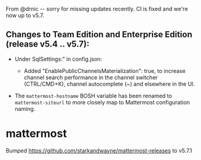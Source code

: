 
From @drnic -- sorry for missing updates recently. CI is fixed and we're now up to v5.7.

Changes to Team Edition and Enterprise Edition (release v5.4 .. v5.7):
------------

* Under SqlSettings:” in config.json:
  * Added "EnablePublicChannelsMaterialization": true, to increase channel search performance in the channel switcher (CTRL/CMD+K), channel autocomplete (~) and elsewhere in the UI.

* The `mattermost-hostname` BOSH variable has been renamed to `mattermost-siteurl` to more closely map to Mattermost configuration naming.
# mattermost
Bumped https://github.com/starkandwayne/mattermost-releases to v5.7.1

